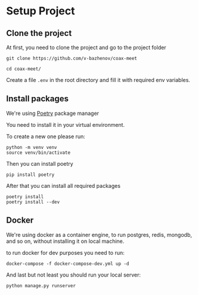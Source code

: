 # Setup Project

## Clone the project

At first, you need to clone the project and go to the project folder

```shell
git clone https://github.com/v-bazhenov/coax-meet

cd coax-meet/
```

Create a file `.env` in the root directory and fill it with required env variables.

## Install packages

We're using [Poetry](https://python-poetry.org) package manager

You need to install it in your virtual environment.

To create a new one please run:

```shell
python -m venv venv
source venv/bin/activate
```

Then you can install poetry

```shell
pip install poetry
```

After that you can install all required packages

```shell
poetry install
poetry install --dev
```

## Docker

We're using docker as a container engine, to run postgres, redis, mongodb, and so on, without installing it on local machine.

to run docker for dev purposes you need to run:

```shell
docker-compose -f docker-compose-dev.yml up -d
```

And last but not least you should run your local server:

```shell 
python manage.py runserver
```
